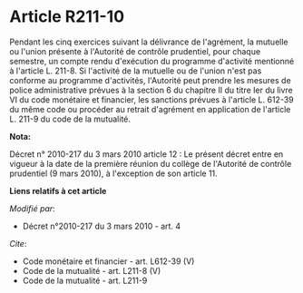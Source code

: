 # Article R211-10

Pendant les cinq exercices suivant la délivrance de l'agrément, la mutuelle ou l'union présente à l'Autorité de contrôle
prudentiel, pour chaque semestre, un compte rendu d'exécution du programme d'activité mentionné à l'article L. 211-8. Si
l'activité de la mutuelle ou de l'union n'est pas conforme au programme d'activités, l'Autorité peut prendre les mesures de
police administrative prévues à la section 6 du chapitre II du titre Ier du livre VI du code monétaire et financier, les
sanctions prévues à l'article L. 612-39 du même code ou procéder au retrait d'agrément en application de l'article L. 211-9
du code de la mutualité.

**Nota:**

Décret n° 2010-217 du 3 mars 2010 article 12 : Le présent décret entre en vigueur à la date de la première réunion du collège
de l'Autorité de contrôle prudentiel (9 mars 2010), à l'exception de son article 11.

**Liens relatifs à cet article**

_Modifié par_:

  - Décret n°2010-217 du 3 mars 2010 - art. 4

_Cite_:

  - Code monétaire et financier - art. L612-39 (V)
  - Code de la mutualité - art. L211-8 (V)
  - Code de la mutualité - art. L211-9
